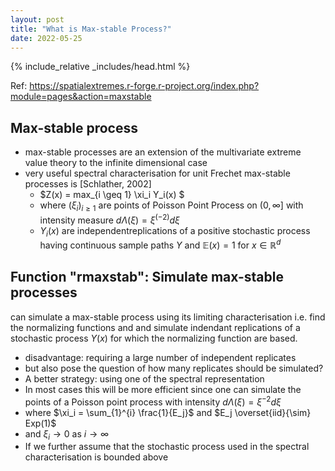 ```yaml
---
layout: post
title: "What is Max-stable Process?"
date: 2022-05-25
---
```

{% include_relative _includes/head.html %}

Ref: https://spatialextremes.r-forge.r-project.org/index.php?module=pages&action=maxstable



## Max-stable process
- max-stable processes are an extension of the multivariate extreme value theory to the infinite dimensional case
- very useful spectral characterisation for unit Frechet max-stable processes is [Schlather, 2002]
  * $Z(x) = max_{i \geq 1} \xi_i Y_i(x) $
  * where $(\xi_i)_{i\geq 1}$ are points of Poisson Point Process on $(0, \infty]$ with intensity measure $d\Lambda(\xi) = \xi^{(-2)} d\xi$
  * $Y_i(x)$ are independentreplications of a positive stochastic process having continuous sample paths $Y$ and $\mathbb{E}(x) = 1$ for $x \in \mathbb{R}^d$




## Function "rmaxstab": Simulate max-stable processes
can simulate a max-stable process using its limiting characterisation i.e. find the normalizing functions  and  and simulate  indendant replications of a stochastic process $Y(x)$ for which the normalizing function are based.
- disadvantage: requiring a large number of independent replicates 
- but also pose the question of how many replicates should be simulated?
- A better strategy: using one of the spectral representation
- In most cases this will be more efficient since one can simulate the points of a Poisson point process with intensity $d \Lambda(\xi) = \xi^{-2} d\xi$
-  where $\xi_i = \sum_{1}^{i} \frac{1}{E_j}$ and $E_j \overset{iid}{\sim} Exp(1)$
-  and $\xi_i \rightarrow 0$ as $i \rightarrow \infty$
- If we further assume that the stochastic process used in the spectral characterisation is bounded above



